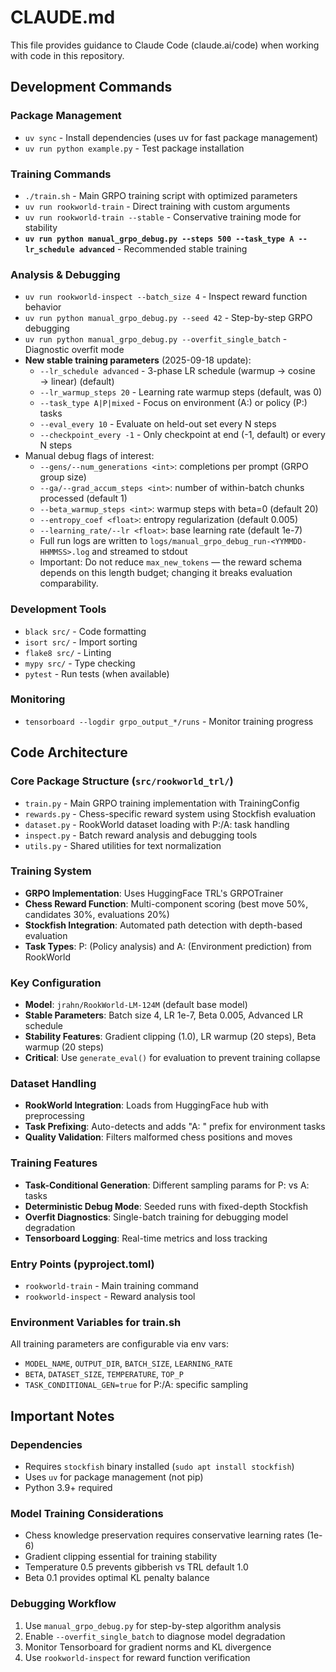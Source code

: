 # CLAUDE.md

This file provides guidance to Claude Code (claude.ai/code) when working with code in this repository.

## Development Commands

### Package Management
- `uv sync` - Install dependencies (uses uv for fast package management)
- `uv run python example.py` - Test package installation

### Training Commands
- `./train.sh` - Main GRPO training script with optimized parameters
- `uv run rookworld-train` - Direct training with custom arguments
- `uv run rookworld-train --stable` - Conservative training mode for stability
- **`uv run python manual_grpo_debug.py --steps 500 --task_type A --lr_schedule advanced`** - Recommended stable training

### Analysis & Debugging
- `uv run rookworld-inspect --batch_size 4` - Inspect reward function behavior
- `uv run python manual_grpo_debug.py --seed 42` - Step-by-step GRPO debugging
- `uv run python manual_grpo_debug.py --overfit_single_batch` - Diagnostic overfit mode
- **New stable training parameters** (2025-09-18 update):
  - `--lr_schedule advanced` - 3-phase LR schedule (warmup → cosine → linear) (default)
  - `--lr_warmup_steps 20` - Learning rate warmup steps (default, was 0)
  - `--task_type A|P|mixed` - Focus on environment (A:) or policy (P:) tasks
  - `--eval_every 10` - Evaluate on held-out set every N steps
  - `--checkpoint_every -1` - Only checkpoint at end (-1, default) or every N steps
- Manual debug flags of interest:
  - `--gens/--num_generations <int>`: completions per prompt (GRPO group size)
  - `--ga/--grad_accum_steps <int>`: number of within-batch chunks processed (default 1)
  - `--beta_warmup_steps <int>`: warmup steps with beta=0 (default 20)
  - `--entropy_coef <float>`: entropy regularization (default 0.005)
  - `--learning_rate/--lr <float>`: base learning rate (default 1e-7)
  - Full run logs are written to `logs/manual_grpo_debug_run-<YYMMDD-HHMMSS>.log` and streamed to stdout
  - Important: Do not reduce `max_new_tokens` — the reward schema depends on this length budget; changing it breaks evaluation comparability.

### Development Tools
- `black src/` - Code formatting
- `isort src/` - Import sorting
- `flake8 src/` - Linting
- `mypy src/` - Type checking
- `pytest` - Run tests (when available)

### Monitoring
- `tensorboard --logdir grpo_output_*/runs` - Monitor training progress

## Code Architecture

### Core Package Structure (`src/rookworld_trl/`)
- `train.py` - Main GRPO training implementation with TrainingConfig
- `rewards.py` - Chess-specific reward system using Stockfish evaluation
- `dataset.py` - RookWorld dataset loading with P:/A: task handling
- `inspect.py` - Batch reward analysis and debugging tools
- `utils.py` - Shared utilities for text normalization

### Training System
- **GRPO Implementation**: Uses HuggingFace TRL's GRPOTrainer
- **Chess Reward Function**: Multi-component scoring (best move 50%, candidates 30%, evaluations 20%)
- **Stockfish Integration**: Automated path detection with depth-based evaluation
- **Task Types**: P: (Policy analysis) and A: (Environment prediction) from RookWorld

### Key Configuration
- **Model**: `jrahn/RookWorld-LM-124M` (default base model)
- **Stable Parameters**: Batch size 4, LR 1e-7, Beta 0.005, Advanced LR schedule
- **Stability Features**: Gradient clipping (1.0), LR warmup (20 steps), Beta warmup (20 steps)
- **Critical**: Use `generate_eval()` for evaluation to prevent training collapse

### Dataset Handling
- **RookWorld Integration**: Loads from HuggingFace hub with preprocessing
- **Task Prefixing**: Auto-detects and adds "A: " prefix for environment tasks
- **Quality Validation**: Filters malformed chess positions and moves

### Training Features
- **Task-Conditional Generation**: Different sampling params for P: vs A: tasks
- **Deterministic Debug Mode**: Seeded runs with fixed-depth Stockfish
- **Overfit Diagnostics**: Single-batch training for debugging model degradation
- **Tensorboard Logging**: Real-time metrics and loss tracking

### Entry Points (pyproject.toml)
- `rookworld-train` - Main training command
- `rookworld-inspect` - Reward analysis tool

### Environment Variables for train.sh
All training parameters are configurable via env vars:
- `MODEL_NAME`, `OUTPUT_DIR`, `BATCH_SIZE`, `LEARNING_RATE`
- `BETA`, `DATASET_SIZE`, `TEMPERATURE`, `TOP_P`
- `TASK_CONDITIONAL_GEN=true` for P:/A: specific sampling

## Important Notes

### Dependencies
- Requires `stockfish` binary installed (`sudo apt install stockfish`)
- Uses `uv` for package management (not pip)
- Python 3.9+ required

### Model Training Considerations
- Chess knowledge preservation requires conservative learning rates (1e-6)
- Gradient clipping essential for training stability
- Temperature 0.5 prevents gibberish vs TRL default 1.0
- Beta 0.1 provides optimal KL penalty balance

### Debugging Workflow
1. Use `manual_grpo_debug.py` for step-by-step algorithm analysis
2. Enable `--overfit_single_batch` to diagnose model degradation
3. Monitor Tensorboard for gradient norms and KL divergence
4. Use `rookworld-inspect` for reward function verification
